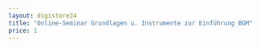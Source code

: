 ```yaml
---
layout: digistore24
title: "Online-Seminar Grundlagen u. Instrumente zur Einführung BGM"
price: 1
---
```

